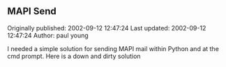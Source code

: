 ## MAPI Send

Originally published: 2002-09-12 12:47:24
Last updated: 2002-09-12 12:47:24
Author: paul young

I needed a simple solution for sending MAPI mail within Python and at the cmd prompt. Here is a down and dirty solution